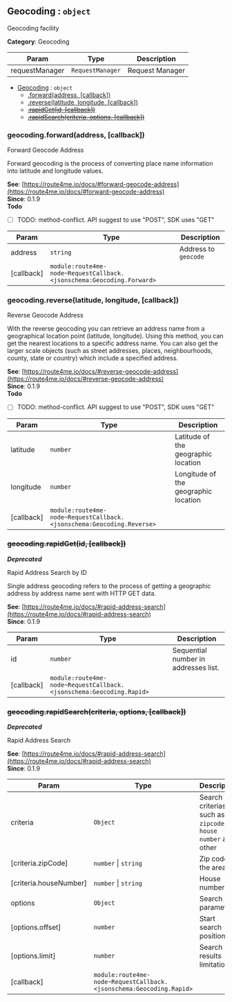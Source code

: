 <a id="Geocoding" name="Geocoding"></a>

## Geocoding : <code>object</code>

Geocoding facility

**Category**: Geocoding  

| Param | Type | Description |
| --- | --- | --- |
| requestManager | <code>RequestManager</code> | Request Manager |


* [Geocoding](#Geocoding) : <code>object</code>
    * [.forward(address, [callback])](#Geocoding+forward)
    * [.reverse(latitude, longitude, [callback])](#Geocoding+reverse)
    * ~~[.rapidGet(id, [callback])](#Geocoding+rapidGet)~~
    * ~~[.rapidSearch(criteria, options, [callback])](#Geocoding+rapidSearch)~~

<a id="Geocoding+forward" name="Geocoding+forward"></a>

### geocoding.forward(address, [callback])

Forward Geocode Address

Forward geocoding is the process of converting place name information
into latitude and longitude values.

**See**: [https://route4me.io/docs/#forward-geocode-address](https://route4me.io/docs/#forward-geocode-address)  
**Since**: 0.1.9  
**Todo**

- [ ] TODO: method-conflict. API suggest to use "POST", SDK uses "GET"


| Param | Type | Description |
| --- | --- | --- |
| address | <code>string</code> | Address to `geocode` |
| [callback] | <code>module:route4me-node~RequestCallback.&lt;jsonschema:Geocoding.Forward&gt;</code> |  |

<a id="Geocoding+reverse" name="Geocoding+reverse"></a>

### geocoding.reverse(latitude, longitude, [callback])

Reverse Geocode Address

With the reverse geocoding you can retrieve an address name from a geographical location
point (latitude, longitude). Using this method, you can get the nearest locations
to a specific address name. You can also get the larger scale objects (such as street
addresses, places, neighbourhoods, county, state or country) which include a specified
address.

**See**: [https://route4me.io/docs/#reverse-geocode-address](https://route4me.io/docs/#reverse-geocode-address)  
**Since**: 0.1.9  
**Todo**

- [ ] TODO: method-conflict. API suggest to use "POST", SDK uses "GET"


| Param | Type | Description |
| --- | --- | --- |
| latitude | <code>number</code> | Latitude of the geographic location |
| longitude | <code>number</code> | Longitude of the geographic location |
| [callback] | <code>module:route4me-node~RequestCallback.&lt;jsonschema:Geocoding.Reverse&gt;</code> |  |

<a id="Geocoding+rapidGet" name="Geocoding+rapidGet"></a>

### ~~geocoding.rapidGet(id, [callback])~~

***Deprecated***

Rapid Address Search by ID

Single address geocoding refers to the process of getting a geographic
address by address name sent with HTTP GET data.

**See**: [https://route4me.io/docs/#rapid-address-search](https://route4me.io/docs/#rapid-address-search)  
**Since**: 0.1.9  

| Param | Type | Description |
| --- | --- | --- |
| id | <code>number</code> | Sequential number in addresses list. |
| [callback] | <code>module:route4me-node~RequestCallback.&lt;jsonschema:Geocoding.Rapid&gt;</code> |  |

<a id="Geocoding+rapidSearch" name="Geocoding+rapidSearch"></a>

### ~~geocoding.rapidSearch(criteria, options, [callback])~~

***Deprecated***

Rapid Address Search

**See**: [https://route4me.io/docs/#rapid-address-search](https://route4me.io/docs/#rapid-address-search)  
**Since**: 0.1.9  

| Param | Type | Description |
| --- | --- | --- |
| criteria | <code>Object</code> | Search criterias, such as `zipcode`, `house number` and other |
| [criteria.zipCode] | <code>number</code> &#124; <code>string</code> | Zip code of the area |
| [criteria.houseNumber] | <code>number</code> &#124; <code>string</code> | House number |
| options | <code>Object</code> | Search parameters |
| [options.offset] | <code>number</code> | Start search position |
| [options.limit] | <code>number</code> | Search results limitation |
| [callback] | <code>module:route4me-node~RequestCallback.&lt;jsonschema:Geocoding.Rapid&gt;</code> |  |

